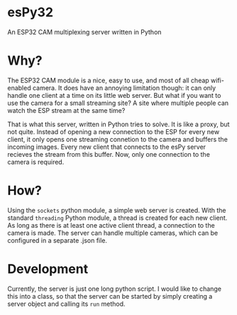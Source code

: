 # esPy32
An ESP32 CAM multiplexing server written in Python

# Why?
The ESP32 CAM module is a nice, easy to use, and most of all cheap wifi-enabled camera. It does have an annoying limitation though: it can only handle one client at a time on its little web server. But what if you want to use the camera for a small streaming site? A site where multiple people can watch the ESP stream at the same time?

That is what this server, written in Python tries to solve. It is like a proxy, but not quite. Instead of opening a new connection to the ESP for every new client, it only opens one streaming connetion to the camera and buffers the incoming images. Every new client that connects to the esPy server recieves the stream from this buffer. Now, only one connection to the camera is required. 

# How?
Using the `sockets` python module, a simple web server is created. With the standard `threading` Python module, a thread is created for each new client. As long as there is at least one active client thread, a connection to the camera is made. The server can handle multiple cameras, which can be configured in a separate .json file. 

# Development
Currently, the server is just one long python script. I would like to change this into a class, so that the server can be started by simply creating a server object and calling its `run` method. 
